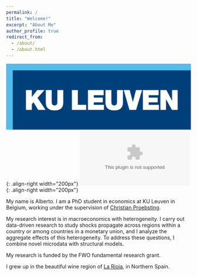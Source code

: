 ```yaml
---
permalink: /
title: "Welcome!"
excerpt: "About Me"
author_profile: true
redirect_from: 
  - /about/
  - /about.html
---
```

![KU Leuven logo](images/kuleuven-logo.png){: .align-right width="200px"}
![FWO logo](images/fwo_kleur.ai){: .align-right width="200px"}

My name is Alberto. I am a PhD student in economics at KU Leuven in Belgium, working under the supervision of [Christian Proebsting](https://sites.google.com/site/proebstingchristian/home).

My research interest is in macroeconomics with heterogeneity. I carry out data-driven research to study shocks propagate across regions within a country or among countries in a monetary union, and I analyze the aggregate effects of this heterogeneity. To address these questions, I combine novel microdata with structural models.

My research is funded by the FWO fundamental research grant.

I grew up in the beautiful wine region of [La Rioja](https://www.spain.info/en/region/la-rioja/), in Northern Spain.
